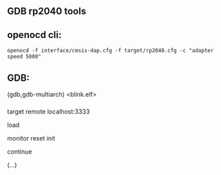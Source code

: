 ## GDB rp2040 tools

## openocd cli:

```
openocd -f interface/cmsis-dap.cfg -f target/rp2040.cfg -c "adapter speed 5000"

```

## GDB:

(gdb,gdb-multiarch) <blink.elf>

###

target remote localhost:3333

load

monitor reset init

continue

(...)
